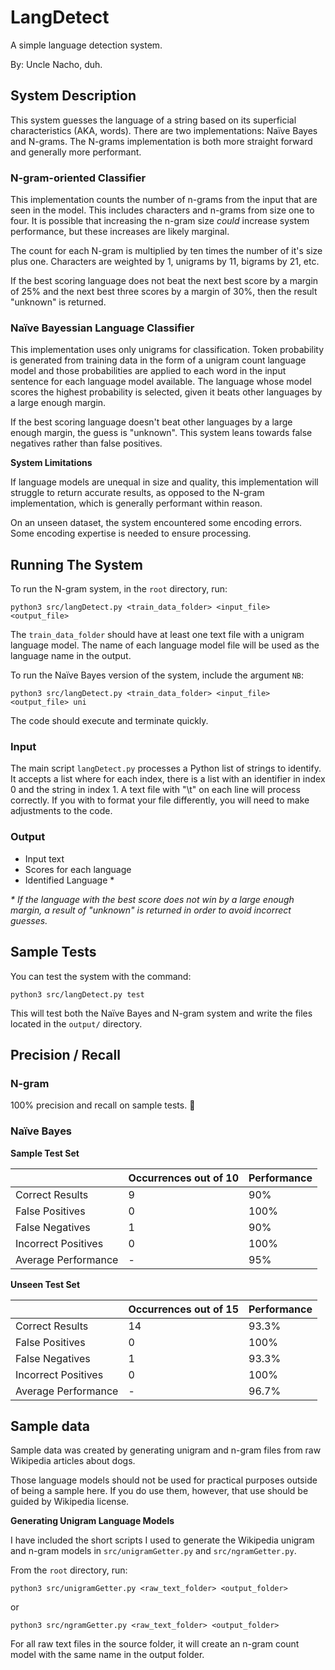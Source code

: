 # LangDetect

A simple language detection system.

By: Uncle Nacho, duh.

## System Description

This system guesses the language of a string based on its superficial characteristics (AKA, words). There are two implementations: Naïve Bayes and N-grams. The N-grams implementation is both more straight forward and generally more performant.

### N-gram-oriented Classifier

This implementation counts the number of n-grams from the input that are seen in the model. This includes characters and n-grams from size one to four. It is possible that increasing the n-gram size _could_ increase system performance, but these increases are likely marginal. 

The count for each N-gram is multiplied by ten times the number of it's size plus one. Characters are weighted by 1, unigrams by 11, bigrams by 21, etc.

If the best scoring language does not beat the next best score by a margin of 25% and the next best three scores by a margin of 30%, then the result "unknown" is returned.

### Naïve Bayessian Language Classifier

This implementation uses only unigrams for classification. Token probability is generated from training data in the form of a unigram count language model and those probabilities are applied to each word in the input sentence for each language model available. The language whose model scores the highest probability is selected, given it beats other languages by a large enough margin.

If the best scoring language doesn't beat other languages by a large enough margin, the guess is "unknown". This system leans towards false negatives rather than false positives. 

**System Limitations**

If language models are unequal in size and quality, this implementation will struggle to return accurate results, as opposed to the N-gram implementation, which is generally performant within reason.

On an unseen dataset, the system encountered some encoding errors. Some encoding expertise is needed to ensure processing.

## Running The System

To run the N-gram system, in the `root` directory, run:

`python3 src/langDetect.py <train_data_folder> <input_file> <output_file>`

The `train_data_folder` should have at least one text file with a unigram language model. The name of each language model file will be used as the language name in the output.

To run the Naïve Bayes version of the system, include the argument `NB`:

`python3 src/langDetect.py <train_data_folder> <input_file> <output_file> uni`

The code should execute and terminate quickly.

### Input

The main script `langDetect.py` processes a Python list of strings to identify. It accepts a list where for each index, there is a list with an identifier in index 0 and the string in index 1. A text file with "<identifier>\t<string>" on each line will process correctly. If you with to format your file differently, you will need to make adjustments to the code.

### Output

- Input text
- Scores for each language
- Identified Language *

_\* If the language with the best score does not win by a large enough margin, a result of "unknown" is returned in order to avoid incorrect guesses._

## Sample Tests

You can test the system with the command:

`python3 src/langDetect.py test`

This will test both the Naïve Bayes and N-gram system and write the files located in the `output/` directory.

## Precision / Recall

### N-gram

100% precision and recall on sample tests. 🎉

### Naïve Bayes

**Sample Test Set**

| | Occurrences out of 10 | Performance |
| - | ------------------- | ----------- |
| Correct Results | 9 | 90% |
| False Positives | 0 | 100% |
| False Negatives | 1 | 90% |
| Incorrect Positives | 0 | 100% |
| Average Performance | - | 95% |

**Unseen Test Set**

| | Occurrences out of 15 | Performance |
| - | ------------------- | ----------- |
| Correct Results | 14 | 93.3% |
| False Positives | 0 | 100% |
| False Negatives | 1 | 93.3% |
| Incorrect Positives | 0 | 100% |
| Average Performance | - | 96.7% |

## Sample data

Sample data was created by generating unigram and n-gram files from raw Wikipedia articles about dogs.

Those language models should not be used for practical purposes outside of being a sample here. If you do use them, however, that use should be guided by Wikipedia license. 

**Generating Unigram Language Models**

I have included the short scripts I used to generate the Wikipedia unigram and n-gram models in `src/unigramGetter.py` and `src/ngramGetter.py`.

From the `root` directory, run:

`python3 src/unigramGetter.py <raw_text_folder> <output_folder>`

or

`python3 src/ngramGetter.py <raw_text_folder> <output_folder>`

For all raw text files in the source folder, it will create an n-gram count model with the same name in the output folder.
